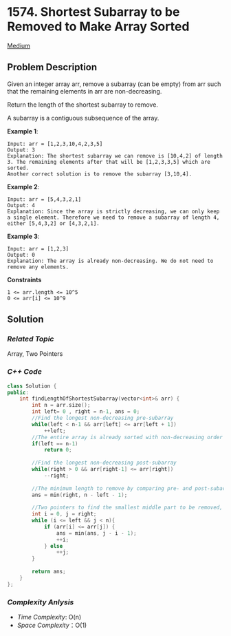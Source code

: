 # 1574. Shortest Subarray to be Removed to Make Array Sorted
[Medium](https://leetcode.com/problems/shortest-subarray-to-be-removed-to-make-array-sorted/description/)

## Problem Description

Given an integer array arr, remove a subarray (can be empty) from arr such that the remaining elements in arr are non-decreasing.

Return the length of the shortest subarray to remove.

A subarray is a contiguous subsequence of the array.


**Example 1**:
```
Input: arr = [1,2,3,10,4,2,3,5]
Output: 3
Explanation: The shortest subarray we can remove is [10,4,2] of length 3. The remaining elements after that will be [1,2,3,3,5] which are sorted.
Another correct solution is to remove the subarray [3,10,4].
```
**Example 2**:
```
Input: arr = [5,4,3,2,1]
Output: 4
Explanation: Since the array is strictly decreasing, we can only keep a single element. Therefore we need to remove a subarray of length 4, either [5,4,3,2] or [4,3,2,1].
```
**Example 3**:
```
Input: arr = [1,2,3]
Output: 0
Explanation: The array is already non-decreasing. We do not need to remove any elements.
```

**Constraints**
```
1 <= arr.length <= 10^5
0 <= arr[i] <= 10^9
```

## Solution

### _Related Topic_
   Array, Two Pointers


### _C++ Code_
```cpp
class Solution {
public:
    int findLengthOfShortestSubarray(vector<int>& arr) {
        int n = arr.size();
        int left= 0 , right = n-1, ans = 0;
        //Find the longest non-decreasing pre-subarray
        while(left < n-1 && arr[left] <= arr[left + 1])
            ++left;
        //The entire array is already sorted with non-decreasing order
        if(left == n-1)
            return 0;
        
        //Find the longest non-decreasing post-subarray
        while(right > 0 && arr[right-1] <= arr[right])
            --right;
        
        //The minimum length to remove by comparing pre- and post-subarray
        ans = min(right, n - left - 1);
        
        //Two pointers to find the smallest middle part to be removed, making array sorted
        int i = 0, j = right;
        while (i <= left && j < n){
            if (arr[i] <= arr[j]) {
                ans = min(ans, j - i - 1);
                ++i;
            } else
                ++j;
        }
        
        return ans;
    }
};
```

### _Complexity Anlysis_
- _Time Complexity_: O(n)
- _Space Complexity_：O(1)
